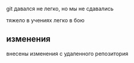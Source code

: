 git давался не легко, но мы не сдавались

тяжело в учениях легко в бою

## изменения

внесены изменения с удаленного репозитория
